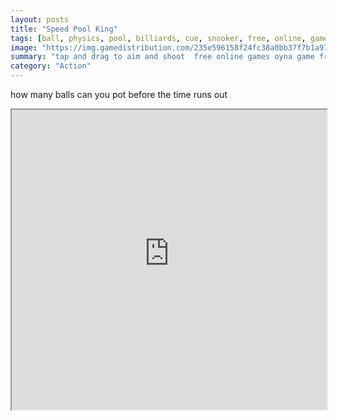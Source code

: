 ```yaml
---
layout: posts
title: "Speed Pool King"
tags: [ball, physics, pool, billiards, cue, snooker, free, online, games, oyna, game, free, games, play, play, games]
image: "https://img.gamedistribution.com/235e596158f24fc38a0bb37f7b1a91fa.jpg"
summary: "tap and drag to aim and shoot  free online games oyna game free games play play games"
category: "Action"
---
```


how many balls can you pot before the time runs out

<iframe width="100%" height="480px;" src="https://html5.gamedistribution.com/235e596158f24fc38a0bb37f7b1a91fa/"></iframe>